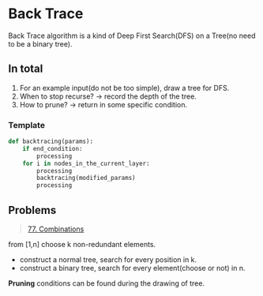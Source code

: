 # Back Trace

Back Trace algorithm is a kind of Deep First Search(DFS) on a Tree(no need to be a binary tree).

## In total

1. For an example input(do not be too simple), draw a tree for DFS.
2. When to stop recurse? -> record the depth of the tree.
3. How to prune? -> return in some specific condition.

### Template

```python
def backtracing(params):
    if end_condition:
        processing
    for i in nodes_in_the_current_layer:
        processing
        backtracing(modified_params)
        processing
```



## Problems

> [77. Combinations](https://leetcode.com/problems/combinations/description/)

from [1,n] choose k non-redundant elements.

- construct a normal tree, search for every position in k.
- construct a binary tree, search for every element(choose or not) in n.

**Pruning** conditions can be found during the drawing of tree.